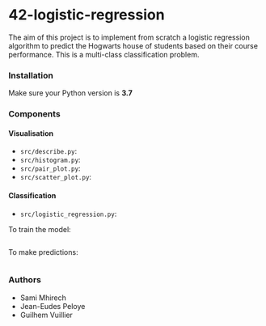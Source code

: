 # 42-logistic-regression

The aim of this project is to implement from scratch a logistic regression algorithm to predict the Hogwarts house of students based on their course performance.
This is a multi-class classification problem.

### Installation

Make sure your Python version is **3.7**

### Components

#### Visualisation
- `src/describe.py`:
- `src/histogram.py`:
- `src/pair_plot.py`:
- `src/scatter_plot.py`:

#### Classification
- `src/logistic_regression.py`:

To train the model:

```

```

To make predictions:

```

```

### Authors

- Sami Mhirech
- Jean-Eudes Peloye
- Guilhem Vuillier
